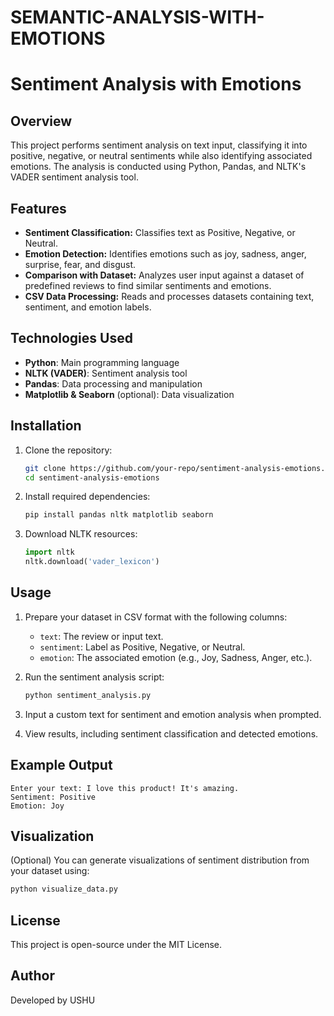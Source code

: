 # SEMANTIC-ANALYSIS-WITH-EMOTIONS
# Sentiment Analysis with Emotions

## Overview
This project performs sentiment analysis on text input, classifying it into positive, negative, or neutral sentiments while also identifying associated emotions. The analysis is conducted using Python, Pandas, and NLTK's VADER sentiment analysis tool.

## Features
- **Sentiment Classification:** Classifies text as Positive, Negative, or Neutral.
- **Emotion Detection:** Identifies emotions such as joy, sadness, anger, surprise, fear, and disgust.
- **Comparison with Dataset:** Analyzes user input against a dataset of predefined reviews to find similar sentiments and emotions.
- **CSV Data Processing:** Reads and processes datasets containing text, sentiment, and emotion labels.

## Technologies Used
- **Python**: Main programming language
- **NLTK (VADER)**: Sentiment analysis tool
- **Pandas**: Data processing and manipulation
- **Matplotlib & Seaborn** (optional): Data visualization

## Installation
1. Clone the repository:
   ```bash
   git clone https://github.com/your-repo/sentiment-analysis-emotions.git
   cd sentiment-analysis-emotions
   ```
2. Install required dependencies:
   ```bash
   pip install pandas nltk matplotlib seaborn
   ```
3. Download NLTK resources:
   ```python
   import nltk
   nltk.download('vader_lexicon')
   ```

## Usage
1. Prepare your dataset in CSV format with the following columns:
   - `text`: The review or input text.
   - `sentiment`: Label as Positive, Negative, or Neutral.
   - `emotion`: The associated emotion (e.g., Joy, Sadness, Anger, etc.).

2. Run the sentiment analysis script:
   ```bash
   python sentiment_analysis.py
   ```
3. Input a custom text for sentiment and emotion analysis when prompted.
4. View results, including sentiment classification and detected emotions.

## Example Output
```
Enter your text: I love this product! It's amazing.
Sentiment: Positive
Emotion: Joy
```

## Visualization
(Optional) You can generate visualizations of sentiment distribution from your dataset using:
```bash
python visualize_data.py
```

## License
This project is open-source under the MIT License.

## Author
Developed by USHU

